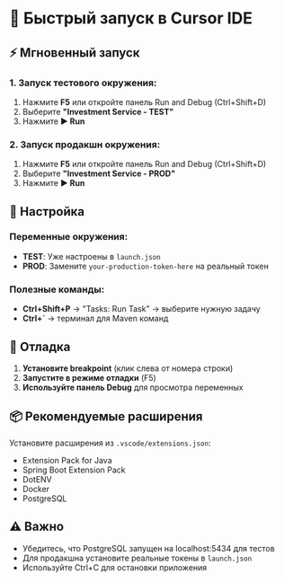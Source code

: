 # 🚀 Быстрый запуск в Cursor IDE

## ⚡ Мгновенный запуск

### **1. Запуск тестового окружения:**
1. Нажмите **F5** или откройте панель Run and Debug (Ctrl+Shift+D)
2. Выберите **"Investment Service - TEST"**
3. Нажмите **▶️ Run**

### **2. Запуск продакшн окружения:**
1. Нажмите **F5** или откройте панель Run and Debug (Ctrl+Shift+D)
2. Выберите **"Investment Service - PROD"**
3. Нажмите **▶️ Run**

## 🔧 Настройка

### **Переменные окружения:**
- **TEST**: Уже настроены в `launch.json`
- **PROD**: Замените `your-production-token-here` на реальный токен

### **Полезные команды:**
- **Ctrl+Shift+P** → "Tasks: Run Task" → выберите нужную задачу
- **Ctrl+`** → терминал для Maven команд

## 🐛 Отладка

1. **Установите breakpoint** (клик слева от номера строки)
2. **Запустите в режиме отладки** (F5)
3. **Используйте панель Debug** для просмотра переменных

## 📦 Рекомендуемые расширения

Установите расширения из `.vscode/extensions.json`:
- Extension Pack for Java
- Spring Boot Extension Pack
- DotENV
- Docker
- PostgreSQL

## ⚠️ Важно

- Убедитесь, что PostgreSQL запущен на localhost:5434 для тестов
- Для продакшна установите реальные токены в `launch.json`
- Используйте Ctrl+C для остановки приложения
